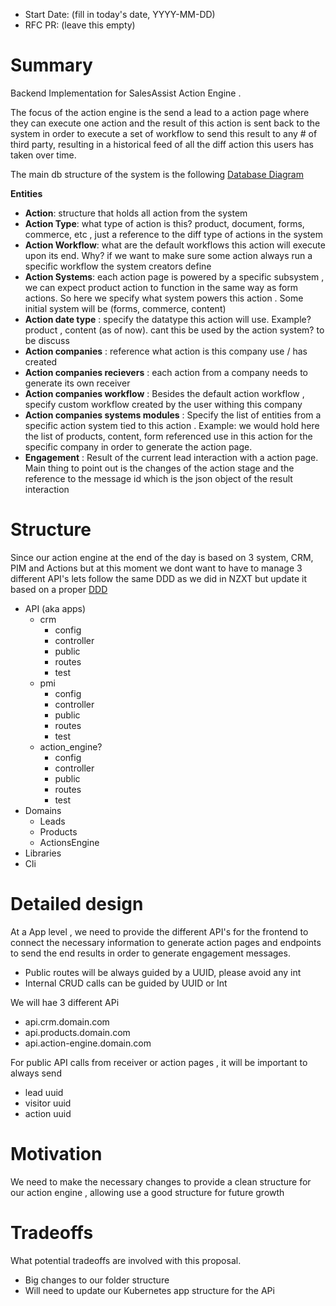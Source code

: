 - Start Date: (fill in today's date, YYYY-MM-DD)
- RFC PR: (leave this empty)

# Summary

Backend Implementation for SalesAssist Action Engine .

The focus of the action engine is the send a lead to a action page where they can execute one action and the result of this action is sent back to the system in order to execute a set of workflow to send this result to any # of third party, resulting in a historical feed of all the diff action this users has taken over time.

The main db structure of the system is the following [Database Diagram](https://dbdiagram.io/d/60e7cf6b7e498c3bb3eecfee)

**Entities**
- **Action**: structure that holds all action from the system
- **Action Type**: what type of action is this? product, document, forms, commerce, etc , just a reference to the diff type of actions in the system
- **Action Workflow**: what are the default workflows this action will execute upon its end. Why? if we want to make sure some action always run a specific workflow the system creators define
- **Action Systems**: each action page is powered by a specific subsystem , we can expect product action to function in the same way as form actions. So here we specify what system powers this action . Some initial system will be (forms, commerce, content)
- **Action date type** :  specify the datatype this action will use. Example? product , content (as of now). cant this be used by the action system? to be discuss
- **Action companies** : reference what action is this company use / has created
- **Action companies recievers** :  each action from a company needs to generate its own receiver
- **Action companies workflow** : Besides the default action workflow , specify custom workflow created by the user withing this company
- **Action companies systems modules** : Specify the list of entities from a specific action system tied to this action . Example: we would hold here the list of products, content, form referenced use in this action for the specific company in order to generate the action page.
- **Engagement** : Result of the current lead interaction with a action page. Main thing to point out is the changes of the action stage and the reference to the message id which is the json object of the result interaction

# Structure

Since our action engine at the end of the day is based on 3 system, CRM, PIM and Actions but at this moment we dont want to have to manage 3 different API's lets follow the same DDD as we did in NZXT but update it based on a proper [DDD](https://stitcher.io/blog/laravel-beyond-crud-01-domain-oriented-laravel)

- API (aka apps)
  - crm
    - config
    - controller
    - public
    - routes
    - test
  - pmi
    - config
    - controller
    - public
    - routes
    - test
  - action_engine?
    - config
    - controller
    - public
    - routes
    - test
- Domains
  - Leads
  - Products
  - ActionsEngine
- Libraries
- Cli

# Detailed design

At a App level , we need to provide the different API's for the frontend to connect the necessary information to generate action pages and endpoints to send the end results in order to generate engagement messages.

- Public routes will be always guided by a UUID, please avoid any int 
- Internal CRUD calls can be guided by UUID or Int 

We will hae 3 different APi
- api.crm.domain.com
- api.products.domain.com
- api.action-engine.domain.com

For public API calls from receiver or action pages , it will be important to always send
- lead uuid
- visitor uuid
- action uuid

# Motivation

We need to make the necessary changes to provide a clean structure for our action engine , allowing use a good structure for future growth

# Tradeoffs

What potential tradeoffs are involved with this proposal.

- Big changes to our folder structure
- Will need to update our Kubernetes app structure for the APi
